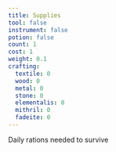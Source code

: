 ```yaml
---
title: Supplies
tool: false
instrument: false
potion: false
count: 1
cost: 1
weight: 0.1
crafting:
  textile: 0
  wood: 0
  metal: 0
  stone: 0
  elementalis: 0
  mithril: 0
  fadeite: 0
---
```


Daily rations needed to survive

